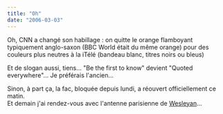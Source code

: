 ```yaml
---
title: "Oh"
date: "2006-03-03"
---
```


Oh, CNN a changé son habillage : on quitte le orange flamboyant typiquement anglo-saxon (BBC World était du même orange) pour des couleurs plus neutres à la iTélé (bandeau blanc, titres noirs ou bleus)

Et de slogan aussi, tiens... "Be the first to know" devient "Quoted everywhere"... Je préférais l'ancien...

Sinon, à part ça, la fac, bloquée depuis lundi, a réouvert officiellement ce matin.  
Et demain j'ai rendez-vous avec l'antenne parisienne de [Wesleyan](http://www.wesleyan.edu)...

